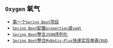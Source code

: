## `Oxygen` 氧气

- [第一个`Spring Boot`项目](./oxygen-helloworld/README.md)
- [`Spring Boot`配置`properties`或`yaml`](./oxygen-configure/README.md)
- [`Spring Boot`整合`JSON`序列化]()
- [`Spring Boot`整合`MyBatis-Plus`快速实现单表`CRUD`](./oxygen-mybatis-plus/README.md)